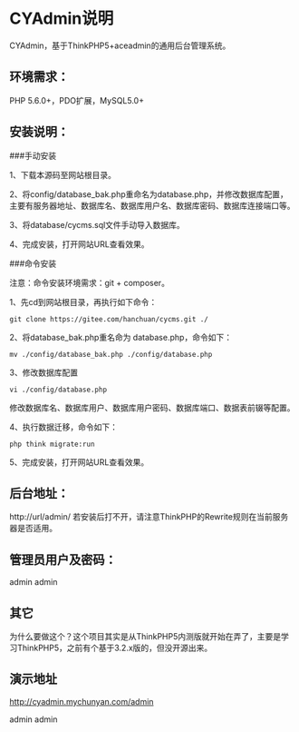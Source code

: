 # CYAdmin说明

CYAdmin，基于ThinkPHP5+aceadmin的通用后台管理系统。

## 环境需求：

PHP 5.6.0+，PDO扩展，MySQL5.0+

## 安装说明：

###手动安装

1、下载本源码至网站根目录。

2、将config/database_bak.php重命名为database.php，并修改数据库配置，主要有服务器地址、数据库名、数据库用户名、数据库密码、数据库连接端口等。

3、将database/cycms.sql文件手动导入数据库。

4、完成安装，打开网站URL查看效果。

###命令安装

注意：命令安装环境需求：git + composer。

1、先cd到网站根目录，再执行如下命令：

```
git clone https://gitee.com/hanchuan/cycms.git ./
```

2、将database_bak.php重名命为 database.php，命令如下：

```
mv ./config/database_bak.php ./config/database.php
```

3、修改数据库配置

```
vi ./config/database.php
```

修改数据库名、数据库用户、数据库用户密码、数据库端口、数据表前辍等配置。

4、执行数据迁移，命令如下：

```
php think migrate:run
```

5、完成安装，打开网站URL查看效果。

## 后台地址：

http://url/admin/
若安装后打不开，请注意ThinkPHP的Rewrite规则在当前服务器是否适用。

## 管理员用户及密码：

admin admin

## 其它

为什么要做这个？这个项目其实是从ThinkPHP5内测版就开始在弄了，主要是学习ThinkPHP5，之前有个基于3.2.x版的，但没开源出来。

## 演示地址

http://cyadmin.mychunyan.com/admin

admin admin
